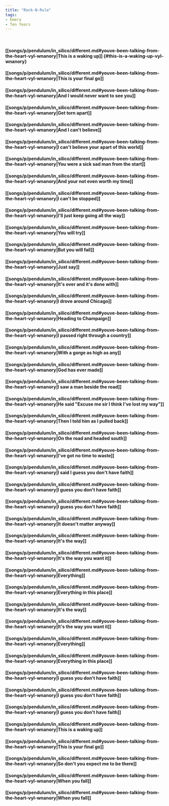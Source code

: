 ```yaml
---
title: "Rock-N-Rule"
tags:
- Emery
- Ten Years
---
```

&nbsp;
#### [[songs/p/pendulum/in_silico/different.md#youve-been-talking-from-the-heart-vyl-wnanory|This is a waking up]] {#this-is-a-waking-up-vyl-wnanory}
#### [[songs/p/pendulum/in_silico/different.md#youve-been-talking-from-the-heart-vyl-wnanory|This is your final go]]
#### [[songs/p/pendulum/in_silico/different.md#youve-been-talking-from-the-heart-vyl-wnanory|And I would never want to see you]]
#### [[songs/p/pendulum/in_silico/different.md#youve-been-talking-from-the-heart-vyl-wnanory|Get torn apart]]
#### [[songs/p/pendulum/in_silico/different.md#youve-been-talking-from-the-heart-vyl-wnanory|And I can't believe]]
#### [[songs/p/pendulum/in_silico/different.md#youve-been-talking-from-the-heart-vyl-wnanory|I can't believe your apart of this world]]
#### [[songs/p/pendulum/in_silico/different.md#youve-been-talking-from-the-heart-vyl-wnanory|You were a sick sad man from the start]]
#### [[songs/p/pendulum/in_silico/different.md#youve-been-talking-from-the-heart-vyl-wnanory|And your not even worth my time]]
#### [[songs/p/pendulum/in_silico/different.md#youve-been-talking-from-the-heart-vyl-wnanory|I can't be stopped]]
#### [[songs/p/pendulum/in_silico/different.md#youve-been-talking-from-the-heart-vyl-wnanory|I'll just keep going all the way]]
#### [[songs/p/pendulum/in_silico/different.md#youve-been-talking-from-the-heart-vyl-wnanory|You will try]]
#### [[songs/p/pendulum/in_silico/different.md#youve-been-talking-from-the-heart-vyl-wnanory|But you will fail]]
#### [[songs/p/pendulum/in_silico/different.md#youve-been-talking-from-the-heart-vyl-wnanory|Just say]]
#### [[songs/p/pendulum/in_silico/different.md#youve-been-talking-from-the-heart-vyl-wnanory|It's over and it's done with]]
#### [[songs/p/pendulum/in_silico/different.md#youve-been-talking-from-the-heart-vyl-wnanory|I drove around Chicago]]
#### [[songs/p/pendulum/in_silico/different.md#youve-been-talking-from-the-heart-vyl-wnanory|Heading to Champaign]]
#### [[songs/p/pendulum/in_silico/different.md#youve-been-talking-from-the-heart-vyl-wnanory|I passed right through a country]]
#### [[songs/p/pendulum/in_silico/different.md#youve-been-talking-from-the-heart-vyl-wnanory|With a gorge as high as any]]
#### [[songs/p/pendulum/in_silico/different.md#youve-been-talking-from-the-heart-vyl-wnanory|God has ever made]]
#### [[songs/p/pendulum/in_silico/different.md#youve-been-talking-from-the-heart-vyl-wnanory|I saw a man beside the road]]
#### [[songs/p/pendulum/in_silico/different.md#youve-been-talking-from-the-heart-vyl-wnanory|He said "Excuse me sir I think I've lost my way"]]
#### [[songs/p/pendulum/in_silico/different.md#youve-been-talking-from-the-heart-vyl-wnanory|Then I told him as I pulled back]]
#### [[songs/p/pendulum/in_silico/different.md#youve-been-talking-from-the-heart-vyl-wnanory|On the road and headed south]]
#### [[songs/p/pendulum/in_silico/different.md#youve-been-talking-from-the-heart-vyl-wnanory|I've got no time to waste]]
#### [[songs/p/pendulum/in_silico/different.md#youve-been-talking-from-the-heart-vyl-wnanory|I said I guess you don't have faith]]
#### [[songs/p/pendulum/in_silico/different.md#youve-been-talking-from-the-heart-vyl-wnanory|I guess you don't have faith]]
#### [[songs/p/pendulum/in_silico/different.md#youve-been-talking-from-the-heart-vyl-wnanory|I guess you don't have faith]]
#### [[songs/p/pendulum/in_silico/different.md#youve-been-talking-from-the-heart-vyl-wnanory|It doesn't matter anyway]]
#### [[songs/p/pendulum/in_silico/different.md#youve-been-talking-from-the-heart-vyl-wnanory|It's the way]]
#### [[songs/p/pendulum/in_silico/different.md#youve-been-talking-from-the-heart-vyl-wnanory|It's the way you want it]]
#### [[songs/p/pendulum/in_silico/different.md#youve-been-talking-from-the-heart-vyl-wnanory|Everything]]
#### [[songs/p/pendulum/in_silico/different.md#youve-been-talking-from-the-heart-vyl-wnanory|Everything in this place]]
#### [[songs/p/pendulum/in_silico/different.md#youve-been-talking-from-the-heart-vyl-wnanory|It's the way]]
#### [[songs/p/pendulum/in_silico/different.md#youve-been-talking-from-the-heart-vyl-wnanory|It's the way you want it]]
#### [[songs/p/pendulum/in_silico/different.md#youve-been-talking-from-the-heart-vyl-wnanory|Everything]]
#### [[songs/p/pendulum/in_silico/different.md#youve-been-talking-from-the-heart-vyl-wnanory|Everything in this place]]
#### [[songs/p/pendulum/in_silico/different.md#youve-been-talking-from-the-heart-vyl-wnanory|I guess you don't have faith]]
#### [[songs/p/pendulum/in_silico/different.md#youve-been-talking-from-the-heart-vyl-wnanory|I guess you don't have faith]]
#### [[songs/p/pendulum/in_silico/different.md#youve-been-talking-from-the-heart-vyl-wnanory|I guess you don't have faith]]
#### [[songs/p/pendulum/in_silico/different.md#youve-been-talking-from-the-heart-vyl-wnanory|This is a waking up]]
#### [[songs/p/pendulum/in_silico/different.md#youve-been-talking-from-the-heart-vyl-wnanory|This is your final go]]
#### [[songs/p/pendulum/in_silico/different.md#youve-been-talking-from-the-heart-vyl-wnanory|So don't you expect me to be there]]
#### [[songs/p/pendulum/in_silico/different.md#youve-been-talking-from-the-heart-vyl-wnanory|When you fall]]
#### [[songs/p/pendulum/in_silico/different.md#youve-been-talking-from-the-heart-vyl-wnanory|When you fall]]

